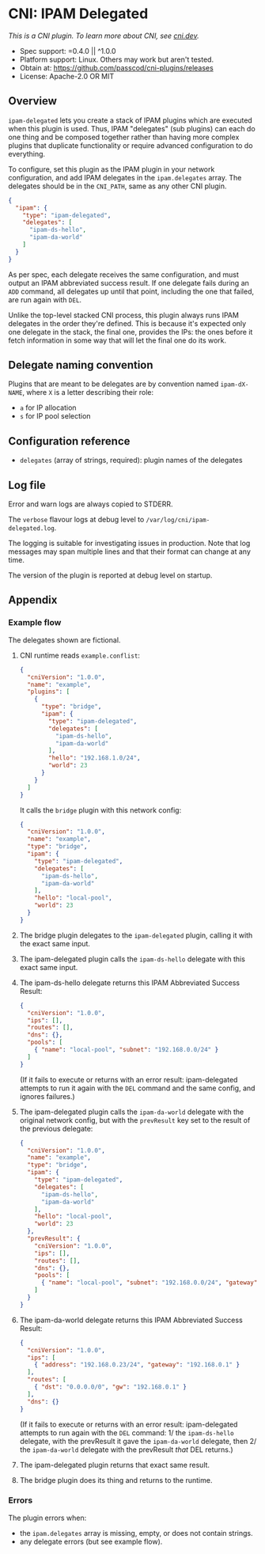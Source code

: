 # CNI: IPAM Delegated

_This is a CNI plugin. To learn more about CNI, see [cni.dev](https://cni.dev)._

- Spec support: =0.4.0 || ^1.0.0
- Platform support: Linux. Others may work but aren't tested.
- Obtain at: https://github.com/passcod/cni-plugins/releases
- License: Apache-2.0 OR MIT

## Overview

`ipam-delegated` lets you create a stack of IPAM plugins which are executed when
this plugin is used. Thus, IPAM "delegates" (sub plugins) can each do one thing
and be composed together rather than having more complex plugins that duplicate
functionality or require advanced configuration to do everything.

To configure, set this plugin as the IPAM plugin in your network configuration,
and add IPAM delegates in the `ipam.delegates` array. The delegates should be in
the `CNI_PATH`, same as any other CNI plugin.

```json
{
  "ipam": {
    "type": "ipam-delegated",
    "delegates": [
      "ipam-ds-hello",
      "ipam-da-world"
    ]
  }
}
```

As per spec, each delegate receives the same configuration, and must output an
IPAM abbreviated success result. If one delegate fails during an `ADD` command,
all delegates up until that point, including the one that failed, are run again
with `DEL`.

Unlike the top-level stacked CNI process, this plugin always runs IPAM delegates
in the order they're defined. This is because it's expected only one delegate in
the stack, the final one, provides the IPs: the ones before it fetch information
in some way that will let the final one do its work.

## Delegate naming convention

Plugins that are meant to be delegates are by convention named `ipam-dX-NAME`,
where `X` is a letter describing their role:

- `a` for IP allocation
- `s` for IP pool selection

## Configuration reference

- `delegates` (array of strings, required): plugin names of the delegates

## Log file

Error and warn logs are always copied to STDERR.

The `verbose` flavour logs at debug level to `/var/log/cni/ipam-delegated.log`.

The logging is suitable for investigating issues in production. Note that log
messages may span multiple lines and that their format can change at any time.

The version of the plugin is reported at debug level on startup.

## Appendix

### Example flow

The delegates shown are fictional.

 1. CNI runtime reads `example.conflist`:

    ```json
    {
      "cniVersion": "1.0.0",
      "name": "example",
      "plugins": [
        {
          "type": "bridge",
          "ipam": {
            "type": "ipam-delegated",
            "delegates": [
              "ipam-ds-hello",
              "ipam-da-world"
            ],
            "hello": "192.168.1.0/24",
            "world": 23
          }
        }
      ]
    }
    ```

    It calls the `bridge` plugin with this network config:

    ```json
    {
      "cniVersion": "1.0.0",
      "name": "example",
      "type": "bridge",
      "ipam": {
        "type": "ipam-delegated",
        "delegates": [
          "ipam-ds-hello",
          "ipam-da-world"
        ],
        "hello": "local-pool",
        "world": 23
      }
    }
    ```

 2. The bridge plugin delegates to the `ipam-delegated` plugin, calling it with
    the exact same input.

 3. The ipam-delegated plugin calls the `ipam-ds-hello` delegate with this exact
    same input.

 4. The ipam-ds-hello delegate returns this IPAM Abbreviated Success Result:

    ```json
    {
      "cniVersion": "1.0.0",
      "ips": [],
      "routes": [],
      "dns": {},
      "pools": [
        { "name": "local-pool", "subnet": "192.168.0.0/24" }
      ]
    }
    ```

    (If it fails to execute or returns with an error result: ipam-delegated
    attempts to run it again with the `DEL` command and the same config, and
    ignores failures.)

 5. The ipam-delegated plugin calls the `ipam-da-world` delegate with the
    original network config, but with the `prevResult` key set to the result of
    the previous delegate:

    ```json
    {
      "cniVersion": "1.0.0",
      "name": "example",
      "type": "bridge",
      "ipam": {
        "type": "ipam-delegated",
        "delegates": [
          "ipam-ds-hello",
          "ipam-da-world"
        ],
        "hello": "local-pool",
        "world": 23
      },
      "prevResult": {
        "cniVersion": "1.0.0",
        "ips": [],
        "routes": [],
        "dns": {},
        "pools": [
          { "name": "local-pool", "subnet": "192.168.0.0/24", "gateway": "192.168.0.1" }
        ]
      }
    }
    ```

 6. The ipam-da-world delegate returns this IPAM Abbreviated Success Result:

    ```json
    {
      "cniVersion": "1.0.0",
      "ips": [
        { "address": "192.168.0.23/24", "gateway": "192.168.0.1" }
      ],
      "routes": [
        { "dst": "0.0.0.0/0", "gw": "192.168.0.1" }
      ],
      "dns": {}
    }
    ```

    (If it fails to execute or returns with an error result: ipam-delegated
    attempts to run again with the `DEL` command: 1/ the `ipam-ds-hello`
    delegate, with the prevResult it gave the `ipam-da-world` delegate, then 2/ the
    `ipam-da-world` delegate with the prevResult _that_ DEL returns.)

 7. The ipam-delegated plugin returns that exact same result.

 8. The bridge plugin does its thing and returns to the runtime.

### Errors

The plugin errors when:

- the `ipam.delegates` array is missing, empty, or does not contain strings.
- any delegate errors (but see example flow).
